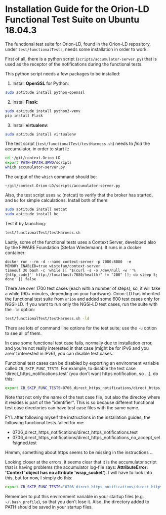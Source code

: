 # Installation Guide for the Orion-LD Functional Test Suite on Ubuntu 18.04.3

The functional test suite for Orion-LD, found in the Orion-LD repository, under `test/functionalTests`, needs some installation in order to work.

First of all, there is a python script (`scripts/accumulator-server.py`) that is used as the receptor of the notifications during the functional tests.

This python script needs a few packages to be installed:

1. Install **OpenSSL** for Python:
```bash
sudo aptitude install python-openssl
```

2. Install **Flask**:
```bash
sudo aptitude install python3-venv
pip install Flask
```

3. Install **virtualenv**:
```bash
sudo aptitude install virtualenv
```

The test script (`test/functionalTest/testHarness.sh`) needs to *find* the accumulator, in order to start it:
```bash
cd ~/git/context.Orion-LD
export PATH=$PATH:$PWD/scripts
which accumulator-server.py
```

The output of the `which` command should be:

```text
~/git/context.Orion-LD/scripts/accumulator-server.py
```

Also, the test script uses `nc` (netcat) to verify that the broker has started, and `bc` for simple calculations.
Install both of them:
```bash
sudo aptitude install netcat
sudo aptitude install bc
```

Test it by launching:
```bash
test/functionalTest/testHarness.sh
```

Lastly, some of the functional tests uses a Context Server, developed also by the FIWARE Foundation (Stefan Wiedemann).
It runs in a docker container:
```
docker run --rm -d --name context-server -p 7080:8080  -e MEMORY_ENABLED=true wistefan/context-server
timeout 30 bash -c 'while [[ "$(curl -s -o /dev/null -w ''%{http_code}'' http://localhost:7080/health)" != "200" ]]; do sleep 5; done' || false
```

There are over 1700 test cases (each with a number of steps), so, it will take a while (90+ minutes, depending on your hardware).
Orion-LD has inherited the functional test suite from `orion` and added some 600 test cases only for NGSI-LD.
If you want to run only the NGSi-LD test cases, run the suite with the `-ld` option:

```bash
test/functionalTest/testHarness.sh -ld
```

There are lots of command line options for the test suite; use the `-u` option to see all of them.

In case some functional test case fails, normally due to installation error, and you're not really interested in that case (might be for IPv6 and you aren't interested in IPv6), you can disable test cases.

Functional test cases can be disabled by exporting an environment variable called `CB_SKIP_FUNC_TESTS`.
For example, to disable the test case 'direct_https_notifications.test' (you don't want https notification, so ...), do this:

```bash
export CB_SKIP_FUNC_TESTS=0706_direct_https_notifications/direct_https_notifications.test
```
Note that not only the name of the test case file, but also the directoy where it resides is part of the "identifier".
This is so because different functional test case directories can have test case files with the same name.

FYI: after following myself the instructions in the installation guides, the following functional tests failed for me:

* 0706_direct_https_notifications/direct_https_notifications.test
* 0706_direct_https_notifications/direct_https_notifications_no_accept_selfsigned.test

Hmmm, something about https seems to be missing in the instructions ...

Looking closer at the errors, it seems clear that it is the accumulator script that is having problems (the accumulator log-file says: **AttributeError: 'Context' object has no attribute 'wrap_socket'**).
I will have to look into this, but for now, I simply do this:

```bash
export CB_SKIP_FUNC_TESTS="0706_direct_https_notifications/direct_https_notifications.test 0706_direct_https_notifications/direct_https_notifications_no_accept_selfsigned.test"
```

Remember to put this environment variable in your startup files (e.g. `~/.bash_profile`), so that you don't lose it.
Also, the directory added to PATH should be saved in your startup files.
